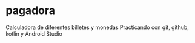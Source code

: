 # pagadora
Calculadora de diferentes billetes y monedas
Practicando con git, github, kotlin y Android Studio
